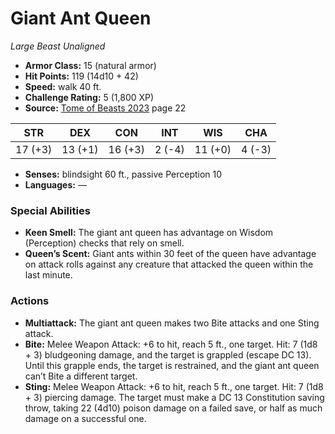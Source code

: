 # Giant Ant Queen

*Large* *Beast* *Unaligned*

- **Armor Class:** 15 (natural armor)
- **Hit Points:** 119 (14d10 + 42)
- **Speed:** walk 40 ft.
- **Challenge Rating:** 5 (1,800 XP)
- **Source:** [Tome of Beasts 2023](https://koboldpress.com/kpstore/product/tome-of-beasts-1-2023-edition/) page 22

| STR | DEX | CON | INT | WIS | CHA |
| --- | --- | --- | --- | --- | --- |
| 17 (+3) | 13 (+1) | 16 (+3) | 2 (-4) | 11 (+0) | 4 (-3) |

- **Senses:** blindsight 60 ft., passive Perception 10
- **Languages:** —
### Special Abilities
- **Keen Smell:** The giant ant queen has advantage on Wisdom (Perception) checks that rely on smell.
- **Queen’s Scent:** Giant ants within 30 feet of the queen have advantage on attack rolls against any creature that attacked the queen within the last minute.
### Actions
- **Multiattack:** The giant ant queen makes two Bite attacks and one Sting attack.
- **Bite:** Melee Weapon Attack: +6 to hit, reach 5 ft., one target. Hit: 7 (1d8 + 3) bludgeoning damage, and the target is grappled (escape DC 13). Until this grapple ends, the target is restrained, and the giant ant queen can’t Bite a different target.
- **Sting:** Melee Weapon Attack: +6 to hit, reach 5 ft., one target. Hit: 7 (1d8 + 3) piercing damage. The target must make a DC 13 Constitution saving throw, taking 22 (4d10) poison damage on a failed save, or half as much damage on a successful one.

